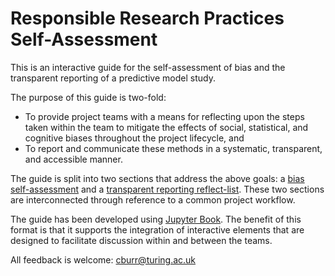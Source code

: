 # Responsible Research Practices Self-Assessment 

This is an interactive guide for the self-assessment of bias and the transparent reporting of a predictive model study.

The purpose of this guide is two-fold:

- To provide project teams with a means for reflecting upon the steps taken within the team to mitigate the effects of social, statistical, and cognitive biases throughout the project lifecycle, and
- To report and communicate these methods in a systematic, transparent, and accessible manner.

The guide is split into two sections that address the above goals: a [bias self-assessment](https://alan-turing-institute.github.io/rrp-selfassessment/bias/bias-intro.html) and a [transparent reporting reflect-list](https://alan-turing-institute.github.io/rrp-selfassessment/transparent-reporting/transparent-reporting.html). These two sections are interconnected through reference to a common project workflow.

The guide has been developed using [Jupyter Book](https://jupyterbook.org/). The benefit of this format is that it supports the integration of interactive elements that are designed to facilitate discussion within and between the teams.

All feedback is welcome: cburr@turing.ac.uk
